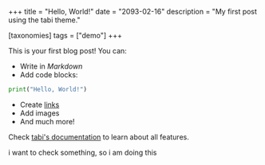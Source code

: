 +++
title = "Hello, World!"
date = "2093-02-16"
description = "My first post using the tabi theme."

[taxonomies]
tags = ["demo"]
+++

This is your first blog post! You can:

* Write in *Markdown*
* Add code blocks:

```python
print("Hello, World!")
```

* Create [links](https://example.com)
* Add images
* And much more!

Check [tabi's documentation](https://welpo.github.io/tabi/) to learn about all features.

i want to check something, so i am doing this
